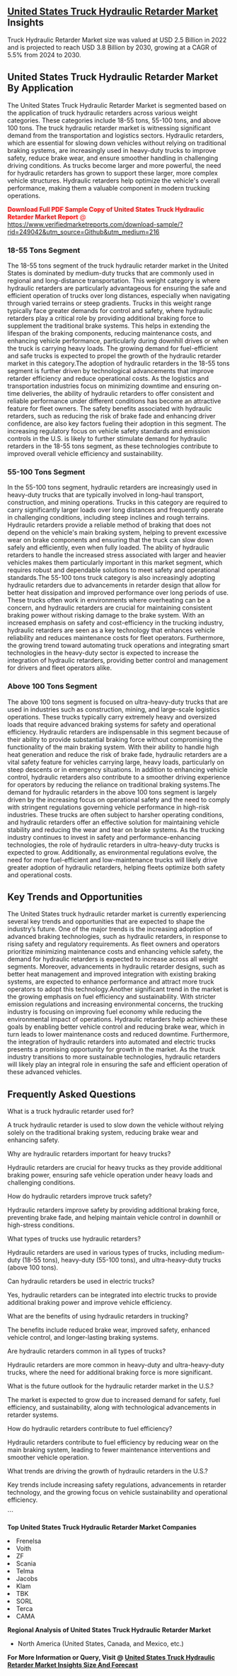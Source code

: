 <h2><a href="https://www.verifiedmarketreports.com/download-sample/?rid=249042&amp;utm_source=Github&amp;utm_medium=216" target="_blank">United States Truck Hydraulic Retarder Market</a> Insights</h2><p>Truck Hydraulic Retarder Market size was valued at USD 2.5 Billion in 2022 and is projected to reach USD 3.8 Billion by 2030, growing at a CAGR of 5.5% from 2024 to 2030.</p><p><h2>United States Truck Hydraulic Retarder Market By Application</h2><p>The United States Truck Hydraulic Retarder Market is segmented based on the application of truck hydraulic retarders across various weight categories. These categories include 18-55 tons, 55-100 tons, and above 100 tons. The truck hydraulic retarder market is witnessing significant demand from the transportation and logistics sectors. Hydraulic retarders, which are essential for slowing down vehicles without relying on traditional braking systems, are increasingly used in heavy-duty trucks to improve safety, reduce brake wear, and ensure smoother handling in challenging driving conditions. As trucks become larger and more powerful, the need for hydraulic retarders has grown to support these larger, more complex vehicle structures. Hydraulic retarders help optimize the vehicle's overall performance, making them a valuable component in modern trucking operations. <p><span class=""><span style="color: #ff0000;"><strong>Download Full PDF Sample Copy of United States Truck Hydraulic Retarder Market Report</strong> @ </span><a href="https://www.verifiedmarketreports.com/download-sample/?rid=249042&amp;utm_source=Github&amp;utm_medium=216" target="_blank">https://www.verifiedmarketreports.com/download-sample/?rid=249042&amp;utm_source=Github&amp;utm_medium=216</a></span></p></p><h3>18-55 Tons Segment</h3><p>The 18-55 tons segment of the truck hydraulic retarder market in the United States is dominated by medium-duty trucks that are commonly used in regional and long-distance transportation. This weight category is where hydraulic retarders are particularly advantageous for ensuring the safe and efficient operation of trucks over long distances, especially when navigating through varied terrains or steep gradients. Trucks in this weight range typically face greater demands for control and safety, where hydraulic retarders play a critical role by providing additional braking force to supplement the traditional brake systems. This helps in extending the lifespan of the braking components, reducing maintenance costs, and enhancing vehicle performance, particularly during downhill drives or when the truck is carrying heavy loads. The growing demand for fuel-efficient and safe trucks is expected to propel the growth of the hydraulic retarder market in this category.The adoption of hydraulic retarders in the 18-55 tons segment is further driven by technological advancements that improve retarder efficiency and reduce operational costs. As the logistics and transportation industries focus on minimizing downtime and ensuring on-time deliveries, the ability of hydraulic retarders to offer consistent and reliable performance under different conditions has become an attractive feature for fleet owners. The safety benefits associated with hydraulic retarders, such as reducing the risk of brake fade and enhancing driver confidence, are also key factors fueling their adoption in this segment. The increasing regulatory focus on vehicle safety standards and emission controls in the U.S. is likely to further stimulate demand for hydraulic retarders in the 18-55 tons segment, as these technologies contribute to improved overall vehicle efficiency and sustainability.<h3>55-100 Tons Segment</h3><p>In the 55-100 tons segment, hydraulic retarders are increasingly used in heavy-duty trucks that are typically involved in long-haul transport, construction, and mining operations. Trucks in this category are required to carry significantly larger loads over long distances and frequently operate in challenging conditions, including steep inclines and rough terrains. Hydraulic retarders provide a reliable method of braking that does not depend on the vehicle's main braking system, helping to prevent excessive wear on brake components and ensuring that the truck can slow down safely and efficiently, even when fully loaded. The ability of hydraulic retarders to handle the increased stress associated with larger and heavier vehicles makes them particularly important in this market segment, which requires robust and dependable solutions to meet safety and operational standards.The 55-100 tons truck category is also increasingly adopting hydraulic retarders due to advancements in retarder design that allow for better heat dissipation and improved performance over long periods of use. These trucks often work in environments where overheating can be a concern, and hydraulic retarders are crucial for maintaining consistent braking power without risking damage to the brake system. With an increased emphasis on safety and cost-efficiency in the trucking industry, hydraulic retarders are seen as a key technology that enhances vehicle reliability and reduces maintenance costs for fleet operators. Furthermore, the growing trend toward automating truck operations and integrating smart technologies in the heavy-duty sector is expected to increase the integration of hydraulic retarders, providing better control and management for drivers and fleet operators alike.<h3>Above 100 Tons Segment</h3><p>The above 100 tons segment is focused on ultra-heavy-duty trucks that are used in industries such as construction, mining, and large-scale logistics operations. These trucks typically carry extremely heavy and oversized loads that require advanced braking systems for safety and operational efficiency. Hydraulic retarders are indispensable in this segment because of their ability to provide substantial braking force without compromising the functionality of the main braking system. With their ability to handle high heat generation and reduce the risk of brake fade, hydraulic retarders are a vital safety feature for vehicles carrying large, heavy loads, particularly on steep descents or in emergency situations. In addition to enhancing vehicle control, hydraulic retarders also contribute to a smoother driving experience for operators by reducing the reliance on traditional braking systems.The demand for hydraulic retarders in the above 100 tons segment is largely driven by the increasing focus on operational safety and the need to comply with stringent regulations governing vehicle performance in high-risk industries. These trucks are often subject to harsher operating conditions, and hydraulic retarders offer an effective solution for maintaining vehicle stability and reducing the wear and tear on brake systems. As the trucking industry continues to invest in safety and performance-enhancing technologies, the role of hydraulic retarders in ultra-heavy-duty trucks is expected to grow. Additionally, as environmental regulations evolve, the need for more fuel-efficient and low-maintenance trucks will likely drive greater adoption of hydraulic retarders, helping fleets optimize both safety and operational costs.<h2>Key Trends and Opportunities</h2><p>The United States truck hydraulic retarder market is currently experiencing several key trends and opportunities that are expected to shape the industry’s future. One of the major trends is the increasing adoption of advanced braking technologies, such as hydraulic retarders, in response to rising safety and regulatory requirements. As fleet owners and operators prioritize minimizing maintenance costs and enhancing vehicle safety, the demand for hydraulic retarders is expected to increase across all weight segments. Moreover, advancements in hydraulic retarder designs, such as better heat management and improved integration with existing braking systems, are expected to enhance performance and attract more truck operators to adopt this technology.Another significant trend in the market is the growing emphasis on fuel efficiency and sustainability. With stricter emission regulations and increasing environmental concerns, the trucking industry is focusing on improving fuel economy while reducing the environmental impact of operations. Hydraulic retarders help achieve these goals by enabling better vehicle control and reducing brake wear, which in turn leads to lower maintenance costs and reduced downtime. Furthermore, the integration of hydraulic retarders into automated and electric trucks presents a promising opportunity for growth in the market. As the truck industry transitions to more sustainable technologies, hydraulic retarders will likely play an integral role in ensuring the safe and efficient operation of these advanced vehicles.<h2>Frequently Asked Questions</h2><p>What is a truck hydraulic retarder used for?</p><p>A truck hydraulic retarder is used to slow down the vehicle without relying solely on the traditional braking system, reducing brake wear and enhancing safety.</p><p>Why are hydraulic retarders important for heavy trucks?</p><p>Hydraulic retarders are crucial for heavy trucks as they provide additional braking power, ensuring safe vehicle operation under heavy loads and challenging conditions.</p><p>How do hydraulic retarders improve truck safety?</p><p>Hydraulic retarders improve safety by providing additional braking force, preventing brake fade, and helping maintain vehicle control in downhill or high-stress conditions.</p><p>What types of trucks use hydraulic retarders?</p><p>Hydraulic retarders are used in various types of trucks, including medium-duty (18-55 tons), heavy-duty (55-100 tons), and ultra-heavy-duty trucks (above 100 tons).</p><p>Can hydraulic retarders be used in electric trucks?</p><p>Yes, hydraulic retarders can be integrated into electric trucks to provide additional braking power and improve vehicle efficiency.</p><p>What are the benefits of using hydraulic retarders in trucking?</p><p>The benefits include reduced brake wear, improved safety, enhanced vehicle control, and longer-lasting braking systems.</p><p>Are hydraulic retarders common in all types of trucks?</p><p>Hydraulic retarders are more common in heavy-duty and ultra-heavy-duty trucks, where the need for additional braking force is more significant.</p><p>What is the future outlook for the hydraulic retarder market in the U.S.?</p><p>The market is expected to grow due to increased demand for safety, fuel efficiency, and sustainability, along with technological advancements in retarder systems.</p><p>How do hydraulic retarders contribute to fuel efficiency?</p><p>Hydraulic retarders contribute to fuel efficiency by reducing wear on the main braking system, leading to fewer maintenance interventions and smoother vehicle operation.</p><p>What trends are driving the growth of hydraulic retarders in the U.S.?</p><p>Key trends include increasing safety regulations, advancements in retarder technology, and the growing focus on vehicle sustainability and operational efficiency.</p>```</p><p><strong>Top United States Truck Hydraulic Retarder Market Companies</strong></p><div data-test-id=""><p><li>Frenelsa</li><li> Voith</li><li> ZF</li><li> Scania</li><li> Telma</li><li> Jacobs</li><li> Klam</li><li> TBK</li><li> SORL</li><li> Terca</li><li> CAMA</li></p><div><strong>Regional Analysis of&nbsp;United States Truck Hydraulic Retarder Market</strong></div><ul><li dir="ltr"><p dir="ltr">North America&nbsp;(United States, Canada, and Mexico, etc.)</p></li></ul><p><strong>For More Information or Query, Visit @&nbsp;</strong><strong><a href="https://www.verifiedmarketreports.com/product/truck-hydraulic-retarder-market/?utm_source=Github&amp;utm_medium=216" target="_blank">United States Truck Hydraulic Retarder Market Insights Size And Forecast</a></strong></p></div>
